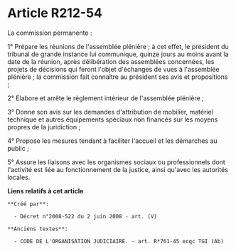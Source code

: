 # Article R212-54

La commission permanente :

1° Prépare les réunions de l'assemblée plénière ; à cet effet, le président du tribunal de grande instance lui communique,
quinze jours au moins avant la date de la réunion, après délibération des assemblées concernées, les projets de décisions qui
feront l'objet d'échanges de vues à l'assemblée plénière ; la commission fait connaître au président ses avis et
propositions ;

2° Elabore et arrête le règlement intérieur de l'assemblée plénière ;

3° Donne son avis sur les demandes d'attribution de mobilier, matériel technique et autres équipements spéciaux non financés
sur les moyens propres de la juridiction ;

4° Propose les mesures tendant à faciliter l'accueil et les démarches au public ;

5° Assure les liaisons avec les organismes sociaux ou professionnels dont l'activité est liée au fonctionnement de la
justice, ainsi qu'avec les autorités locales.

**Liens relatifs à cet article**

	**Créé par**:

	  - Décret n°2008-522 du 2 juin 2008 - art. (V)

	**Anciens textes**:

	  - CODE DE L'ORGANISATION JUDICIAIRE. - art. R*761-45 ecqc TGI (Ab)
